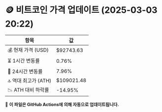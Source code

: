 # 🪙 비트코인 가격 업데이트 (2025-03-03 20:22)

| 항목                | 값 |
|--------------------|----------------|
| 💰 현재 가격 (USD) | $92743.63 |
| ⏳ 1시간 변동률    | 0.76% |
| 📆 24시간 변동률   | 7.96% |
| 🔝 역대 최고가 (ATH) | $109021.48 |
| 📉 ATH 대비 하락률 | -14.95% |

🔄 **이 파일은 GitHub Actions에 의해 자동으로 업데이트됩니다.**
